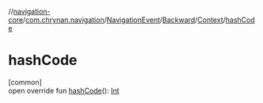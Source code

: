 //[navigation-core](../../../../../index.md)/[com.chrynan.navigation](../../../index.md)/[NavigationEvent](../../index.md)/[Backward](../index.md)/[Context](index.md)/[hashCode](hash-code.md)

# hashCode

[common]\
open override fun [hashCode](hash-code.md)(): [Int](https://kotlinlang.org/api/latest/jvm/stdlib/kotlin/-int/index.html)
